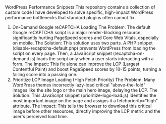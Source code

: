 WordPress Performance Snippets
This repository contains a collection of custom code I have developed to solve specific, high-impact WordPress performance bottlenecks that standard plugins often cannot fix.
1. On-Demand Google reCAPTCHA Loading
The Problem: The default Google reCAPTCHA script is a major render-blocking resource, significantly hurting PageSpeed scores and Core Web Vitals, especially on mobile.
The Solution: This solution uses two parts. A PHP snippet (disable-recaptcha-default.php) prevents WordPress from loading the script on every page. Then, a JavaScript snippet (recaptcha-on-demand.js) loads the script only when a user starts interacting with a form.
The Impact: This fix alone can improve the LCP (Largest Contentful Paint) and boost PageSpeed scores by 10-15 points, turning a failing score into a passing one.
2. Prioritize LCP Image Loading (High Fetch Priority)
The Problem: Many WordPress themes incorrectly lazy-load critical "above-the-fold" images like the site logo or the main hero image, delaying the LCP.
The Solution: This JavaScript snippet (prioritize-logo-load.js) identifies the most important image on the page and assigns it a fetchpriority="high" attribute.
The Impact: This tells the browser to download this critical image before other resources, directly improving the LCP metric and the user's perceived load time.

